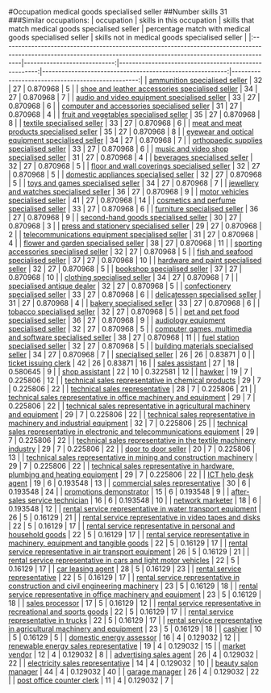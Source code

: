 #Occupation medical goods specialised seller
##Number skills 31
###Similar occupations:
| occupation                                                                                                                                                        |   skills in this occupation |   skills that match medical goods specialised seller |   percentage match with medical goods specialised seller |   skills not in medical goods specialised seller |
|:------------------------------------------------------------------------------------------------------------------------------------------------------------------|----------------------------:|-----------------------------------------------------:|---------------------------------------------------------:|-------------------------------------------------:|
| [ammunition specialised seller](ammunition_specialised_seller.md)                                                                                                 |                          32 |                                                   27 |                                                 0.870968 |                                                5 |
| [shoe and leather accessories specialised seller](shoe_and_leather_accessories_specialised_seller.md)                                                             |                          34 |                                                   27 |                                                 0.870968 |                                                7 |
| [audio and video equipment specialised seller](audio_and_video_equipment_specialised_seller.md)                                                                   |                          33 |                                                   27 |                                                 0.870968 |                                                6 |
| [computer and accessories specialised seller](computer_and_accessories_specialised_seller.md)                                                                     |                          31 |                                                   27 |                                                 0.870968 |                                                4 |
| [fruit and vegetables specialised seller](fruit_and_vegetables_specialised_seller.md)                                                                             |                          35 |                                                   27 |                                                 0.870968 |                                                8 |
| [textile specialised seller](textile_specialised_seller.md)                                                                                                       |                          33 |                                                   27 |                                                 0.870968 |                                                6 |
| [meat and meat products specialised seller](meat_and_meat_products_specialised_seller.md)                                                                         |                          35 |                                                   27 |                                                 0.870968 |                                                8 |
| [eyewear and optical equipment specialised seller](eyewear_and_optical_equipment_specialised_seller.md)                                                           |                          34 |                                                   27 |                                                 0.870968 |                                                7 |
| [orthopaedic supplies specialised seller](orthopaedic_supplies_specialised_seller.md)                                                                             |                          33 |                                                   27 |                                                 0.870968 |                                                6 |
| [music and video shop specialised seller](music_and_video_shop_specialised_seller.md)                                                                             |                          31 |                                                   27 |                                                 0.870968 |                                                4 |
| [beverages specialised seller](beverages_specialised_seller.md)                                                                                                   |                          32 |                                                   27 |                                                 0.870968 |                                                5 |
| [floor and wall coverings specialised seller](floor_and_wall_coverings_specialised_seller.md)                                                                     |                          32 |                                                   27 |                                                 0.870968 |                                                5 |
| [domestic appliances specialised seller](domestic_appliances_specialised_seller.md)                                                                               |                          32 |                                                   27 |                                                 0.870968 |                                                5 |
| [toys and games specialised seller](toys_and_games_specialised_seller.md)                                                                                         |                          34 |                                                   27 |                                                 0.870968 |                                                7 |
| [jewellery and watches specialised seller](jewellery_and_watches_specialised_seller.md)                                                                           |                          36 |                                                   27 |                                                 0.870968 |                                                9 |
| [motor vehicles specialised seller](motor_vehicles_specialised_seller.md)                                                                                         |                          41 |                                                   27 |                                                 0.870968 |                                               14 |
| [cosmetics and perfume specialised seller](cosmetics_and_perfume_specialised_seller.md)                                                                           |                          33 |                                                   27 |                                                 0.870968 |                                                6 |
| [furniture specialised seller](furniture_specialised_seller.md)                                                                                                   |                          36 |                                                   27 |                                                 0.870968 |                                                9 |
| [second-hand goods specialised seller](second-hand_goods_specialised_seller.md)                                                                                   |                          30 |                                                   27 |                                                 0.870968 |                                                3 |
| [press and stationery specialised seller](press_and_stationery_specialised_seller.md)                                                                             |                          29 |                                                   27 |                                                 0.870968 |                                                2 |
| [telecommunications equipment specialised seller](telecommunications_equipment_specialised_seller.md)                                                             |                          31 |                                                   27 |                                                 0.870968 |                                                4 |
| [flower and garden specialised seller](flower_and_garden_specialised_seller.md)                                                                                   |                          38 |                                                   27 |                                                 0.870968 |                                               11 |
| [sporting accessories specialised seller](sporting_accessories_specialised_seller.md)                                                                             |                          32 |                                                   27 |                                                 0.870968 |                                                5 |
| [fish and seafood specialised seller](fish_and_seafood_specialised_seller.md)                                                                                     |                          37 |                                                   27 |                                                 0.870968 |                                               10 |
| [hardware and paint specialised seller](hardware_and_paint_specialised_seller.md)                                                                                 |                          32 |                                                   27 |                                                 0.870968 |                                                5 |
| [bookshop specialised seller](bookshop_specialised_seller.md)                                                                                                     |                          37 |                                                   27 |                                                 0.870968 |                                               10 |
| [clothing specialised seller](clothing_specialised_seller.md)                                                                                                     |                          34 |                                                   27 |                                                 0.870968 |                                                7 |
| [specialised antique dealer](specialised_antique_dealer.md)                                                                                                       |                          32 |                                                   27 |                                                 0.870968 |                                                5 |
| [confectionery specialised seller](confectionery_specialised_seller.md)                                                                                           |                          33 |                                                   27 |                                                 0.870968 |                                                6 |
| [delicatessen specialised seller](delicatessen_specialised_seller.md)                                                                                             |                          31 |                                                   27 |                                                 0.870968 |                                                4 |
| [bakery specialised seller](bakery_specialised_seller.md)                                                                                                         |                          33 |                                                   27 |                                                 0.870968 |                                                6 |
| [tobacco specialised seller](tobacco_specialised_seller.md)                                                                                                       |                          32 |                                                   27 |                                                 0.870968 |                                                5 |
| [pet and pet food specialised seller](pet_and_pet_food_specialised_seller.md)                                                                                     |                          36 |                                                   27 |                                                 0.870968 |                                                9 |
| [audiology equipment specialised seller](audiology_equipment_specialised_seller.md)                                                                               |                          32 |                                                   27 |                                                 0.870968 |                                                5 |
| [computer games, multimedia and software specialised seller](computer_games,_multimedia_and_software_specialised_seller.md)                                       |                          38 |                                                   27 |                                                 0.870968 |                                               11 |
| [fuel station specialised seller](fuel_station_specialised_seller.md)                                                                                             |                          32 |                                                   27 |                                                 0.870968 |                                                5 |
| [building materials specialised seller](building_materials_specialised_seller.md)                                                                                 |                          34 |                                                   27 |                                                 0.870968 |                                                7 |
| [specialised seller](specialised_seller.md)                                                                                                                       |                          26 |                                                   26 |                                                 0.83871  |                                                0 |
| [ticket issuing clerk](ticket_issuing_clerk.md)                                                                                                                   |                          42 |                                                   26 |                                                 0.83871  |                                               16 |
| [sales assistant](sales_assistant.md)                                                                                                                             |                          27 |                                                   18 |                                                 0.580645 |                                                9 |
| [shop assistant](shop_assistant.md)                                                                                                                               |                          22 |                                                   10 |                                                 0.322581 |                                               12 |
| [hawker](hawker.md)                                                                                                                                               |                          19 |                                                    7 |                                                 0.225806 |                                               12 |
| [technical sales representative in chemical products](technical_sales_representative_in_chemical_products.md)                                                     |                          29 |                                                    7 |                                                 0.225806 |                                               22 |
| [technical sales representative](technical_sales_representative.md)                                                                                               |                          28 |                                                    7 |                                                 0.225806 |                                               21 |
| [technical sales representative in office machinery and equipment](technical_sales_representative_in_office_machinery_and_equipment.md)                           |                          29 |                                                    7 |                                                 0.225806 |                                               22 |
| [technical sales representative in agricultural machinery and equipment](technical_sales_representative_in_agricultural_machinery_and_equipment.md)               |                          29 |                                                    7 |                                                 0.225806 |                                               22 |
| [technical sales representative in machinery and industrial equipment](technical_sales_representative_in_machinery_and_industrial_equipment.md)                   |                          32 |                                                    7 |                                                 0.225806 |                                               25 |
| [technical sales representative in electronic and telecommunications equipment](technical_sales_representative_in_electronic_and_telecommunications_equipment.md) |                          29 |                                                    7 |                                                 0.225806 |                                               22 |
| [technical sales representative in the textile machinery industry](technical_sales_representative_in_the_textile_machinery_industry.md)                           |                          29 |                                                    7 |                                                 0.225806 |                                               22 |
| [door to door seller](door_to_door_seller.md)                                                                                                                     |                          20 |                                                    7 |                                                 0.225806 |                                               13 |
| [technical sales representative in mining and construction machinery](technical_sales_representative_in_mining_and_construction_machinery.md)                     |                          29 |                                                    7 |                                                 0.225806 |                                               22 |
| [technical sales representative in hardware, plumbing and heating equipment](technical_sales_representative_in_hardware,_plumbing_and_heating_equipment.md)       |                          29 |                                                    7 |                                                 0.225806 |                                               22 |
| [ICT help desk agent](ICT_help_desk_agent.md)                                                                                                                     |                          19 |                                                    6 |                                                 0.193548 |                                               13 |
| [commercial sales representative](commercial_sales_representative.md)                                                                                             |                          30 |                                                    6 |                                                 0.193548 |                                               24 |
| [promotions demonstrator](promotions_demonstrator.md)                                                                                                             |                          15 |                                                    6 |                                                 0.193548 |                                                9 |
| [after-sales service technician](after-sales_service_technician.md)                                                                                               |                          16 |                                                    6 |                                                 0.193548 |                                               10 |
| [network marketer](network_marketer.md)                                                                                                                           |                          18 |                                                    6 |                                                 0.193548 |                                               12 |
| [rental service representative in water transport equipment](rental_service_representative_in_water_transport_equipment.md)                                       |                          26 |                                                    5 |                                                 0.16129  |                                               21 |
| [rental service representative in video tapes and disks](rental_service_representative_in_video_tapes_and_disks.md)                                               |                          22 |                                                    5 |                                                 0.16129  |                                               17 |
| [rental service representative in personal and household goods](rental_service_representative_in_personal_and_household_goods.md)                                 |                          22 |                                                    5 |                                                 0.16129  |                                               17 |
| [rental service representative in machinery, equipment and tangible goods](rental_service_representative_in_machinery,_equipment_and_tangible_goods.md)           |                          22 |                                                    5 |                                                 0.16129  |                                               17 |
| [rental service representative in air transport equipment](rental_service_representative_in_air_transport_equipment.md)                                           |                          26 |                                                    5 |                                                 0.16129  |                                               21 |
| [rental service representative in cars and light motor vehicles](rental_service_representative_in_cars_and_light_motor_vehicles.md)                               |                          22 |                                                    5 |                                                 0.16129  |                                               17 |
| [car leasing agent](car_leasing_agent.md)                                                                                                                         |                          28 |                                                    5 |                                                 0.16129  |                                               23 |
| [rental service representative](rental_service_representative.md)                                                                                                 |                          22 |                                                    5 |                                                 0.16129  |                                               17 |
| [rental service representative in construction and civil engineering machinery](rental_service_representative_in_construction_and_civil_engineering_machinery.md) |                          23 |                                                    5 |                                                 0.16129  |                                               18 |
| [rental service representative in office machinery and equipment](rental_service_representative_in_office_machinery_and_equipment.md)                             |                          23 |                                                    5 |                                                 0.16129  |                                               18 |
| [sales processor](sales_processor.md)                                                                                                                             |                          17 |                                                    5 |                                                 0.16129  |                                               12 |
| [rental service representative in recreational and sports goods](rental_service_representative_in_recreational_and_sports_goods.md)                               |                          22 |                                                    5 |                                                 0.16129  |                                               17 |
| [rental service representative in trucks](rental_service_representative_in_trucks.md)                                                                             |                          22 |                                                    5 |                                                 0.16129  |                                               17 |
| [rental service representative in agricultural machinery and equipment](rental_service_representative_in_agricultural_machinery_and_equipment.md)                 |                          23 |                                                    5 |                                                 0.16129  |                                               18 |
| [cashier](cashier.md)                                                                                                                                             |                          10 |                                                    5 |                                                 0.16129  |                                                5 |
| [domestic energy assessor](domestic_energy_assessor.md)                                                                                                           |                          16 |                                                    4 |                                                 0.129032 |                                               12 |
| [renewable energy sales representative](renewable_energy_sales_representative.md)                                                                                 |                          19 |                                                    4 |                                                 0.129032 |                                               15 |
| [market vendor](market_vendor.md)                                                                                                                                 |                          12 |                                                    4 |                                                 0.129032 |                                                8 |
| [advertising sales agent](advertising_sales_agent.md)                                                                                                             |                          26 |                                                    4 |                                                 0.129032 |                                               22 |
| [electricity sales representative](electricity_sales_representative.md)                                                                                           |                          14 |                                                    4 |                                                 0.129032 |                                               10 |
| [beauty salon manager](beauty_salon_manager.md)                                                                                                                   |                          44 |                                                    4 |                                                 0.129032 |                                               40 |
| [garage manager](garage_manager.md)                                                                                                                               |                          26 |                                                    4 |                                                 0.129032 |                                               22 |
| [post office counter clerk](post_office_counter_clerk.md)                                                                                                         |                          11 |                                                    4 |                                                 0.129032 |                                                7 |
